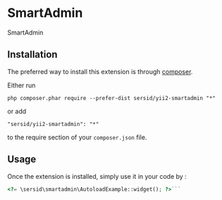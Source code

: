 SmartAdmin
==========
SmartAdmin

Installation
------------

The preferred way to install this extension is through [composer](http://getcomposer.org/download/).

Either run

```
php composer.phar require --prefer-dist sersid/yii2-smartadmin "*"
```

or add

```
"sersid/yii2-smartadmin": "*"
```

to the require section of your `composer.json` file.


Usage
-----

Once the extension is installed, simply use it in your code by  :

```php
<?= \sersid\smartadmin\AutoloadExample::widget(); ?>```